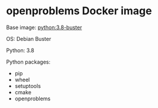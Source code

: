 # openproblems Docker image

Base image: [python:3.8-buster](https://hub.docker.com/_/python)

OS: Debian Buster

Python: 3.8

Python packages:

* pip
* wheel
* setuptools
* cmake
* openproblems
